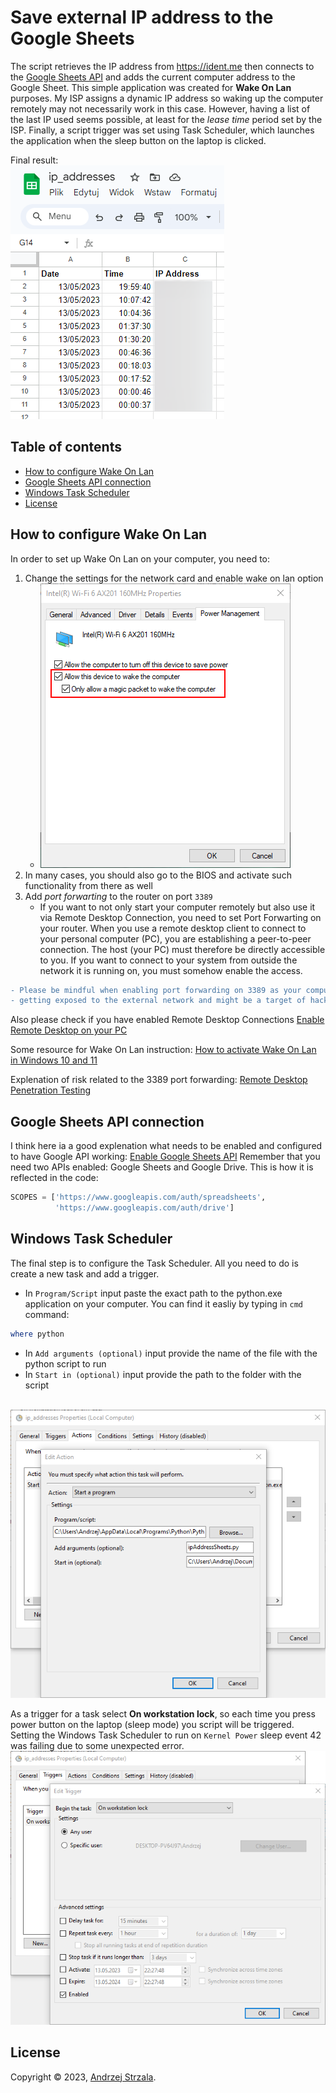 # Save external IP address to the Google Sheets
The script retrieves the IP address from https://ident.me then connects to the [Google Sheets API](https://developers.google.com/sheets/api/guides/concepts "Google Sheets API Overview") and adds the current computer address to the Google Sheet.
This simple application was created for **Wake On Lan** purposes. My ISP assigns a dynamic IP address so waking up the computer remotely may not necessarily work in this case. However, having a list of the last IP used seems possible, at least for the *lease time* period set by the ISP.
Finally, a script trigger was set using Task Scheduler, which launches the application when the sleep button on the laptop is clicked.

Final result:</br>
<img src="./images/sheets.png" width="342" />


## Table of contents
* [How to configure Wake On Lan](#How-to-configure-Wake-On-Lan)
* [Google Sheets API connection](#Google-Sheets-API-connection)
* [Windows Task Scheduler](#Google-Sheets-API-connection)
* [License](#License)

## How to configure Wake On Lan
In order to set up Wake On Lan on your computer, you need to:
1. Change the settings for the network card and enable wake on lan option
   * <img src="./images/wakeonlan.png" width="400" />
2. In many cases, you should also go to the BIOS and activate such functionality from there as well
3. Add *port forwarting* to the router on port `3389`
   * If you want to not only start your computer remotely but also use it via Remote Desktop Connection, you need to set Port Forwarting on your router. When you use a remote desktop client to connect to your personal computer (PC), you are establishing a peer-to-peer connection. The host (your PC) must therefore be directly accessible to you. If you want to connect to your system from outside the network it is running on, you must somehow enable the access. 

```diff
- Please be mindful when enabling port forwarding on 3389 as your computer is 
- getting exposed to the external network and might be a target of hackers attack!
```


Also please check if you have enabled Remote Desktop Connections [Enable Remote Desktop on your PC](https://learn.microsoft.com/en-us/windows-server/remote/remote-desktop-services/clients/remote-desktop-allow-access)

Some resource for Wake On Lan instruction: [How to activate Wake On Lan in Windows 10 and 11](https://www.revouninstaller.com/blog/how-to-activate-wake-on-lan-in-windows-10-and-11)

Explenation of risk related to the 3389 port forwarding: [Remote Desktop Penetration Testing](https://www.hackingarticles.in/remote-desktop-penetration-testing-port-3389/)


## Google Sheets API connection
I think here ia a good explenation what needs to be enabled and configured to have Google API working: [Enable Google Sheets API](https://mljar.com/blog/authenticate-python-google-sheets-service-account-json-credentials/)
Remember that you need two APIs enabled: Google Sheets and Google Drive. This is how it is reflected in the code:

```python
SCOPES = ['https://www.googleapis.com/auth/spreadsheets',
          'https://www.googleapis.com/auth/drive']
```

## Windows Task Scheduler
The final step is to configure the Task Scheduler. All you need to do is create a new task and add a trigger. 
</br>
* In `Program/Script` input paste the exact path to the python.exe application on your computer. You can find it easliy by typing in `cmd` command:
```powershell
where python
```
* In `Add arguments (optional)` input provide the name of the file with the python script to run
* In `Start in (optional)` input provide the path to the folder with the script
</br>
<img src="./images/taskscheduler1.png" width="632" />

As a trigger for a task select **On workstation lock**, so each time you press power button on the laptop (sleep mode) you script will be triggered. Setting the Windows Task Scheduler to run on `Kernel Power` sleep event 42 was failing due to some unexpected error.
</br>
<img src="./images/taskscheduler2.png" width="675" />

## License

Copyright © 2023, [Andrzej Strzala](https://www.linkedin.com/in/andrzejstrzala/).
